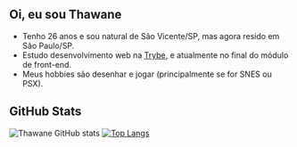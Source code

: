 <h2>Oi, eu sou Thawane</h2>

<ul>
  <li>Tenho 26 anos e sou natural de São Vicente/SP, mas agora resido em São Paulo/SP.</li>
  <li>Estudo desenvolvimento web na <a href="https://www.betrybe.com" target="_blank">Trybe</a>, e atualmente no final do módulo de front-end.</li>
  <li>Meus hobbies são desenhar e jogar (principalmente se for SNES ou PSX).</li>
</ul>


<h2> GitHub Stats </h2>

![Thawane GitHub stats](https://github-readme-stats.vercel.app/api?username=thawane-oliveira&show_icons=true&theme=dracula)  [![Top Langs](https://github-readme-stats.vercel.app/api/top-langs/?username=thawane-oliveira&theme=dracula&layout=compact)](https://github.com/thawane-oliveira/github-readme-stats)

